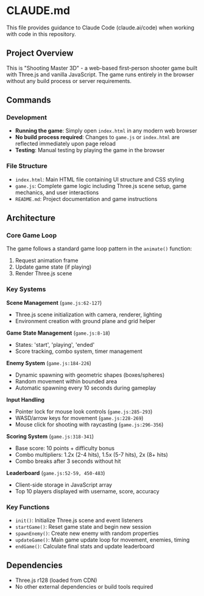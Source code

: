 # CLAUDE.md

This file provides guidance to Claude Code (claude.ai/code) when working with code in this repository.

## Project Overview

This is "Shooting Master 3D" - a web-based first-person shooter game built with Three.js and vanilla JavaScript. The game runs entirely in the browser without any build process or server requirements.

## Commands

### Development
- **Running the game**: Simply open `index.html` in any modern web browser
- **No build process required**: Changes to `game.js` or `index.html` are reflected immediately upon page reload
- **Testing**: Manual testing by playing the game in the browser

### File Structure
- `index.html`: Main HTML file containing UI structure and CSS styling
- `game.js`: Complete game logic including Three.js scene setup, game mechanics, and user interactions
- `README.md`: Project documentation and game instructions

## Architecture

### Core Game Loop
The game follows a standard game loop pattern in the `animate()` function:
1. Request animation frame
2. Update game state (if playing)
3. Render Three.js scene

### Key Systems

**Scene Management** (`game.js:62-127`)
- Three.js scene initialization with camera, renderer, lighting
- Environment creation with ground plane and grid helper

**Game State Management** (`game.js:8-18`)
- States: 'start', 'playing', 'ended'
- Score tracking, combo system, timer management

**Enemy System** (`game.js:184-226`)
- Dynamic spawning with geometric shapes (boxes/spheres)
- Random movement within bounded area
- Automatic spawning every 10 seconds during gameplay

**Input Handling**
- Pointer lock for mouse look controls (`game.js:285-293`)
- WASD/arrow keys for movement (`game.js:228-269`) 
- Mouse click for shooting with raycasting (`game.js:296-356`)

**Scoring System** (`game.js:318-341`)
- Base score: 10 points + difficulty bonus
- Combo multipliers: 1.2x (2-4 hits), 1.5x (5-7 hits), 2x (8+ hits)
- Combo breaks after 3 seconds without hit

**Leaderboard** (`game.js:52-59, 450-483`)
- Client-side storage in JavaScript array
- Top 10 players displayed with username, score, accuracy

### Key Functions
- `init()`: Initialize Three.js scene and event listeners
- `startGame()`: Reset game state and begin new session  
- `spawnEnemy()`: Create new enemy with random properties
- `updateGame()`: Main game update loop for movement, enemies, timing
- `endGame()`: Calculate final stats and update leaderboard

## Dependencies
- Three.js r128 (loaded from CDN)
- No other external dependencies or build tools required
